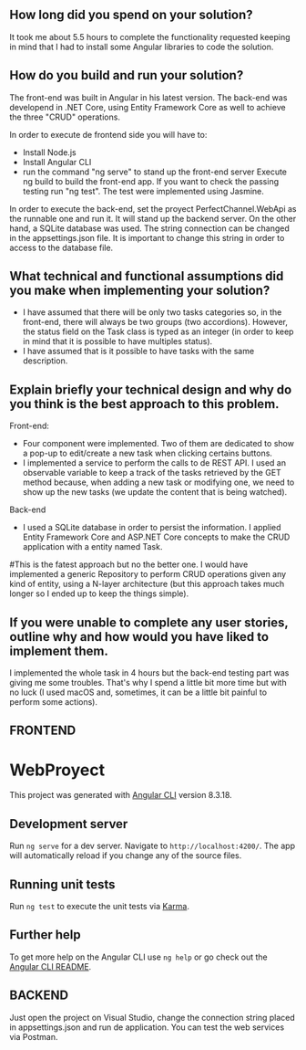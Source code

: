 
## How long did you spend on your solution?
It took me about 5.5 hours to complete the functionality requested keeping in mind that I had to install some Angular libraries 
to code the solution.
## How do you build and run your solution?
The front-end was built in Angular in his latest version.
The back-end was developend in .NET Core, using Entity Framework Core as well to achieve the three "CRUD" operations.

In order to execute de frontend side you will have to:
* Install Node.js
* Install Angular CLI
* run the command "ng serve" to stand up the front-end server
 Execute ng build to build the front-end app.
If you want to check the passing testing run "ng test". The test were implemented using Jasmine.

In order to execute the back-end, set the proyect PerfectChannel.WebApi as the runnable one and run it. It will stand up the backend server.
On the other hand, a SQLite database was used. The string connection can be changed in the appsettings.json file. 
It is important to change this string in order to access to the database file.

## What technical and functional assumptions did you make when implementing your solution?
* I have assumed that there will be only two tasks categories so, in the front-end, there will always be two groups (two accordions). 
  However, the status field on the Task class is typed as an integer (in order to keep in mind that it is possible to have multiples status).
* I have assumed that is it possible to have tasks with the same description.

## Explain briefly your technical design and why do you think is the best approach to this problem.
Front-end: 
* Four component were implemented. Two of them are dedicated to show a pop-up to edit/create a new task when clicking certains buttons.
* I implemented a service to perform the calls to de REST API. I used an observable variable to keep a track of the tasks retrieved by the GET method because, when adding a new task or modifying one, we need to show up the new tasks (we update the content that is being watched).

Back-end
* I used a SQLite database in order to persist the information. I applied Entity Framework Core and ASP.NET Core concepts to make the CRUD application with a entity named Task. 

#This is the fatest approach but no the better one. I would have implemented a generic Repository to perform CRUD operations given any kind of entity, using a N-layer architecture (but this approach takes much longer so I ended up to keep the things simple).
## If you were unable to complete any user stories, outline why and how would you have liked to implement them.
I implemented the whole task in 4 hours but the back-end testing part was giving me some troubles. That's why I spend a little bit more time but with no luck (I used macOS and, sometimes, it can be a little bit painful to perform some actions).

## FRONTEND

# WebProyect

This project was generated with [Angular CLI](https://github.com/angular/angular-cli) version 8.3.18.

## Development server

Run `ng serve` for a dev server. Navigate to `http://localhost:4200/`. The app will automatically reload if you change any of the source files.


## Running unit tests

Run `ng test` to execute the unit tests via [Karma](https://karma-runner.github.io).


## Further help

To get more help on the Angular CLI use `ng help` or go check out the [Angular CLI README](https://github.com/angular/angular-cli/blob/master/README.md).


## BACKEND
Just open the project on Visual Studio, change the connection string placed in appsettings.json and run de application. You can test the web services via Postman.
